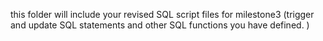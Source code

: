 this folder will include your revised SQL script files for milestone3 (trigger and update SQL statements and  other SQL functions you have defined. ) 
